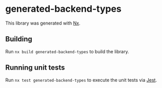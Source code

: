 # generated-backend-types

This library was generated with [Nx](https://nx.dev).

## Building

Run `nx build generated-backend-types` to build the library.

## Running unit tests

Run `nx test generated-backend-types` to execute the unit tests via [Jest](https://jestjs.io).
